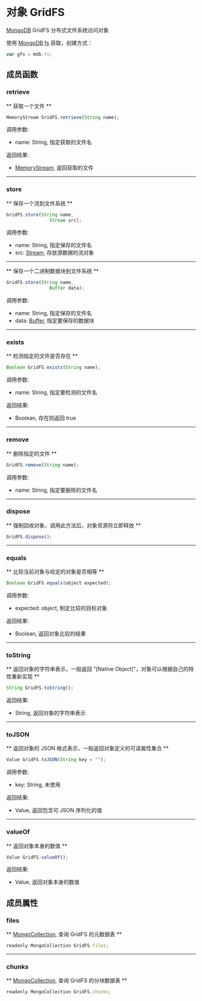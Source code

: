 # 对象 GridFS
[MongoDB](MongoDB.md) GridFS 分布式文件系统访问对象

使用 [MongoDB](MongoDB.md).[fs](../../module/ifs/fs.md) 获取，创建方式：
```JavaScript
var gfs = mdb.fs;
```

## 成员函数
        
### retrieve
** 获取一个文件 **
```JavaScript
MemoryStream GridFS.retrieve(String name);
```

调用参数:
* name: String, 指定获取的文件名

返回结果:
* [MemoryStream](MemoryStream.md), 返回获取的文件

--------------------------
### store
** 保存一个流到文件系统 **
```JavaScript
GridFS.store(String name,
                Stream src);
```

调用参数:
* name: String, 指定保存的文件名
* src: [Stream](Stream.md), 存放源数据的流对象

--------------------------
** 保存一个二进制数据块到文件系统 **
```JavaScript
GridFS.store(String name,
                Buffer data);
```

调用参数:
* name: String, 指定保存的文件名
* data: [Buffer](Buffer.md), 指定要保存的数据块

--------------------------
### exists
** 检测指定的文件是否存在 **
```JavaScript
Boolean GridFS.exists(String name);
```

调用参数:
* name: String, 指定要检测的文件名

返回结果:
* Boolean, 存在则返回 true

--------------------------
### remove
** 删除指定的文件 **
```JavaScript
GridFS.remove(String name);
```

调用参数:
* name: String, 指定要删除的文件名

--------------------------
### dispose
** 强制回收对象，调用此方法后，对象资源将立即释放 **
```JavaScript
GridFS.dispose();
```

--------------------------
### equals
** 比较当前对象与给定的对象是否相等 **
```JavaScript
Boolean GridFS.equals(object expected);
```

调用参数:
* expected: object, 制定比较的目标对象

返回结果:
* Boolean, 返回对象比较的结果

--------------------------
### toString
** 返回对象的字符串表示，一般返回 "[Native Object]"，对象可以根据自己的特性重新实现 **
```JavaScript
String GridFS.toString();
```

返回结果:
* String, 返回对象的字符串表示

--------------------------
### toJSON
** 返回对象的 JSON 格式表示，一般返回对象定义的可读属性集合 **
```JavaScript
Value GridFS.toJSON(String key = "");
```

调用参数:
* key: String, 未使用

返回结果:
* Value, 返回包含可 JSON 序列化的值

--------------------------
### valueOf
** 返回对象本身的数值 **
```JavaScript
Value GridFS.valueOf();
```

返回结果:
* Value, 返回对象本身的数值

## 成员属性
        
### files
** [MongoCollection](MongoCollection.md), 查询 GridFS 的元数据表 **
```JavaScript
readonly MongoCollection GridFS.files;
```

--------------------------
### chunks
** [MongoCollection](MongoCollection.md), 查询 GridFS 的分块数据表 **
```JavaScript
readonly MongoCollection GridFS.chunks;
```


